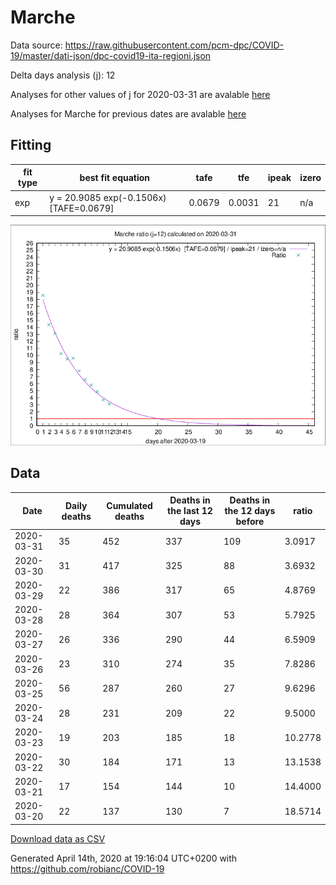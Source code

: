 # Marche

Data source: https://raw.githubusercontent.com/pcm-dpc/COVID-19/master/dati-json/dpc-covid19-ita-regioni.json

Delta days analysis (j): 12

Analyses for other values of j for 2020-03-31 are avalable [here](../2020-03-31/README.md)

Analyses for Marche for previous dates are avalable [here](../README.md)

## Fitting 
|fit type|best fit equation|tafe|tfe|ipeak|izero|
|-------|-----|--------|------|---|---|
|exp|y = 20.9085 exp(-0.1506x)  [TAFE=0.0679]|0.0679|0.0031|21|n/a|

![Plot](COVID-19_marche_j12_2020-03-31.png)

## Data
|Date|Daily deaths|Cumulated deaths|Deaths in the last 12 days|Deaths in the 12 days before|ratio|
|----|----------|-----------|-------|--------------------|-----|
|2020-03-31|35|452|337|109|3.0917|
|2020-03-30|31|417|325|88|3.6932|
|2020-03-29|22|386|317|65|4.8769|
|2020-03-28|28|364|307|53|5.7925|
|2020-03-27|26|336|290|44|6.5909|
|2020-03-26|23|310|274|35|7.8286|
|2020-03-25|56|287|260|27|9.6296|
|2020-03-24|28|231|209|22|9.5000|
|2020-03-23|19|203|185|18|10.2778|
|2020-03-22|30|184|171|13|13.1538|
|2020-03-21|17|154|144|10|14.4000|
|2020-03-20|22|137|130|7|18.5714|

[Download data as CSV](COVID-19_marche_j12_2020-03-31.csv)

Generated April 14th, 2020 at 19:16:04 UTC+0200 with https://github.com/robianc/COVID-19
